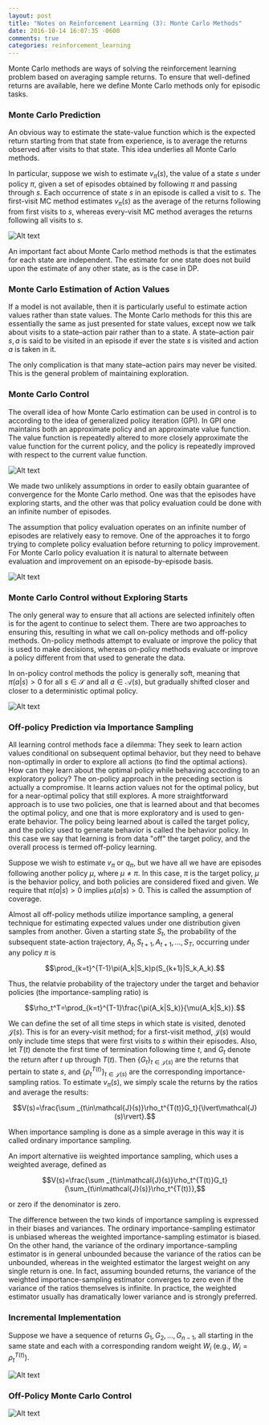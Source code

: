 ```yaml
---
layout: post
title: "Notes on Reinforcement Learning (3): Monte Carlo Methods"
date: 2016-10-14 16:07:35 -0600
comments: true
categories: reinforcement_learning 
---
```


Monte Carlo methods are ways of solving the reinforcement learning problem based on averaging sample returns. To ensure that well-defined returns are available, here we define Monte Carlo methods only for episodic tasks.

### Monte Carlo Prediction

An obvious way to estimate the state-value function which is the expected return starting from that state from experience, is to average the returns observed after visits to that state. This idea underlies all Monte Carlo methods.

In particular, suppose we wish to estimate $v_\pi(s)$, the value of a state $s$ under policy $\pi$, given a set of episodes obtained by following $\pi$ and passing through $s$. Each occurrence of state $s$ in an episode is called a visit to $s$. The first-visit MC method estimates $v_\pi(s)$ as the average of the returns following from first visits to $s$, whereas every-visit MC method averages the returns following all visits to $s$.

![Alt text](/images/rl3.1.png)

<!--more-->

An important fact about Monte Carlo method methods is that the estimates for each state are independent. The estimate for one state does not build upon the estimate of any other state, as is the case in DP.

### Monte Carlo Estimation of Action Values

If a model is not available, then it is particularly useful to estimate action values rather than state values. The Monte Carlo methods for this this are essentially the same as just presented for state values, except now we talk about visits to a state–action pair rather than to a state. A state–action pair $s, a$ is said to be visited in an episode if ever the state $s$ is visited and action $a$ is taken in it.

The only complication is that many state–action pairs may never be visited. This is the general problem of maintaining exploration.

### Monte Carlo Control

The overall idea of how Monte Carlo estimation can be used in control is to according to the idea of generalized policy iteration (GPI). In GPI one maintains both an approximate policy and an approximate value function. The value function is repeatedly altered to more closely approximate the value function for the current policy, and the policy is repeatedly improved with respect to the current value function. 

![Alt text](/images/rl3.2.png)

We made two unlikely assumptions in order to easily obtain guarantee of convergence for the Monte Carlo method. One was that the episodes have exploring starts, and the other was that policy evaluation could be done with an infinite number of episodes.

The assumption that policy evaluation operates on an infinite number of episodes are relatively easy to remove. One of the approaches it to forgo trying to complete policy evaluation before returning to policy improvement. For Monte Carlo policy evaluation it is natural to alternate between evaluation and improvement on an episode-by-episode basis.

![Alt text](/images/rl3.3.png)

### Monte Carlo Control without Exploring Starts

The only general way to ensure that all actions are selected infinitely often is for the agent to continue to select them. There are two approaches to ensuring this, resulting in what we call on-policy methods and off-policy methods. On-policy methods attempt to evaluate or improve the policy that is used to make decisions, whereas on-policy methods evaluate or improve a policy different from that used to generate the data.

In on-policy control methods the policy is generally soft, meaning that $\pi(a|s)>0$ for all $s\in\mathcal{S}$ and all $a\in\mathcal{A}(s)$, but gradually shifted closer and closer to a deterministic optimal policy.

![Alt text](/images/rl3.4.png)

### Off-policy Prediction via Importance Sampling

All learning control methods face a dilemma: They seek to learn action values conditional on subsequent optimal behavior, but they need to behave non-optimally in order to explore all actions (to find the optimal actions). How can they learn about the optimal policy while behaving according to an exploratory policy? The on-policy approach in the preceding section is actually a compromise. It learns action values not for the optimal policy, but for a near-optimal policy that still explores. A more straightforward approach is to use two policies, one that is learned about and that becomes the optimal policy, and one that is more exploratory and is used to gen- erate behavior. The policy being learned about is called the target policy, and the policy used to generate behavior is called the behavior policy. In this case we say that learning is from data "off" the target policy, and the overall process is termed off-policy learning.

Suppose we wish to estimate $v_\pi$ or $q_\pi$, but we have all we have are episodes following another policy $\mu$, where $\mu \ne \pi$. In this case, $\pi$ is the target policy, $\mu$ is the behavior policy, and both policies are considered fixed and given. We require that $\pi(a \vert s)>0$ implies $\mu(a \vert s)>0$. This is called the assumption of coverage.

Almost all off-policy methods utilize importance sampling, a general technique for estimating expected values under one distribution given samples from another. Given a starting state $S_t$, the probability of the subsequent state-action trajectory, $A_t,S_{t+1},A_{t+1},\dots,S_T$, occurring under any policy $\pi$ is

$$\prod_{k=t}^{T-1}\pi(A_k|S_k)p(S_{k+1}|S_k,A_k).$$

Thus, the relatvie probability of the trajectory under the target and behavior policies (the importance-sampling ratio) is

$$\rho_t^T=\prod_{k=t}^{T-1}\frac{\pi(A_k|S_k)}{\mu(A_k|S_k)}.$$

We can define the set of all time steps in which state is visited, denoted $\mathcal{J}(s)$. This is for an every-visit method; for a first-visit method, $\mathcal{J}(s)$ would only include time steps that were first visits to $s$ within their episodes. Also, let $T(t)$ denote the first time of termination following time $t$, and $G_t$ denote the return after $t$ up through $T(t)$. Then $\{G_t\}_{t\in\mathcal{J}(s)}$ are the returns that pertain to state $s$, and $\{\rho_t^{T(t)}\}_{t\in\mathcal{J}(s)}$ are the corresponding importance-sampling ratios. To estimate $v_\pi(s)$, we simply scale the returns by the ratios and average the results:

$$V(s)=\frac{\sum _{t\in\mathcal{J}(s)}\rho_t^{T(t)}G_t}{\lvert\mathcal{J}(s)\rvert}.$$

When importance sampling is done as a simple average in this way it is called ordinary importance sampling.

An import alternative iis weighted importance sampling, which uses a weighted average, defined as 

$$V(s)=\frac{\sum _{t\in\mathcal{J}(s)}\rho_t^{T(t)}G_t}{\sum_{t\in\mathcal{J}(s)}\rho_t^{T(t)}},$$

or zero if the denominator is zero.

The difference between the two kinds of importance sampling is expressed in their biases and variances. The ordinary importance-sampling estimator is unbiased whereas the weighted importance-sampling estimator is biased. On the other hand, the variance of the ordinary importance-sampling estimator is in general unbounded because the variance of the ratios can be unbounded, whereas in the weighted estimator the largest weight on any single return is one. In fact, assuming bounded returns, the variance of the weighted importance-sampling estimator converges to zero even if the variance of the ratios themselves is infinite. In practice, the weighted estimator usually has dramatically lower variance and is strongly preferred.

### Incremental Implementation

Suppose we have a sequence of returns $G_1, G_2, \dots, G_{n-1}$, all starting in the same state and each with a corresponding random weight $W_i$ (e.g., $W_i=\rho_t^{T(t)}$).

![Alt text](/images/rl3.5.png)

### Off-Policy Monte Carlo Control

![Alt text](/images/rl3.6.png)
